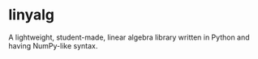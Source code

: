 # linyalg
A lightweight, student-made, linear algebra library written in Python and having NumPy-like syntax.
